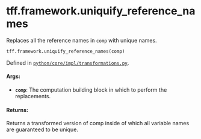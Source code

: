 <div itemscope itemtype="http://developers.google.com/ReferenceObject">
<meta itemprop="name" content="tff.framework.uniquify_reference_names" />
<meta itemprop="path" content="Stable" />
</div>

# tff.framework.uniquify_reference_names

Replaces all the reference names in `comp` with unique names.

```python
tff.framework.uniquify_reference_names(comp)
```

Defined in
[`python/core/impl/transformations.py`](http://github.com/tensorflow/federated/tree/master/tensorflow_federated/python/core/impl/transformations.py).

<!-- Placeholder for "Used in" -->

#### Args:

*   <b>`comp`</b>: The computation building block in which to perform the
    replacements.

#### Returns:

Returns a transformed version of comp inside of which all variable names are
guaranteed to be unique.
